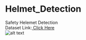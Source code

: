# Helmet_Detection
Safety Helemet Detection<br/>                                                                                                                                                       Dataset Link:[ Click Here](https://www.kaggle.com/andrewmvd/hard-hat-detection/download)<br/>
![alt text](https://github.com/neerajkumar78/Helmet_Detection/master/detection_images/img1.png?raw=true)
